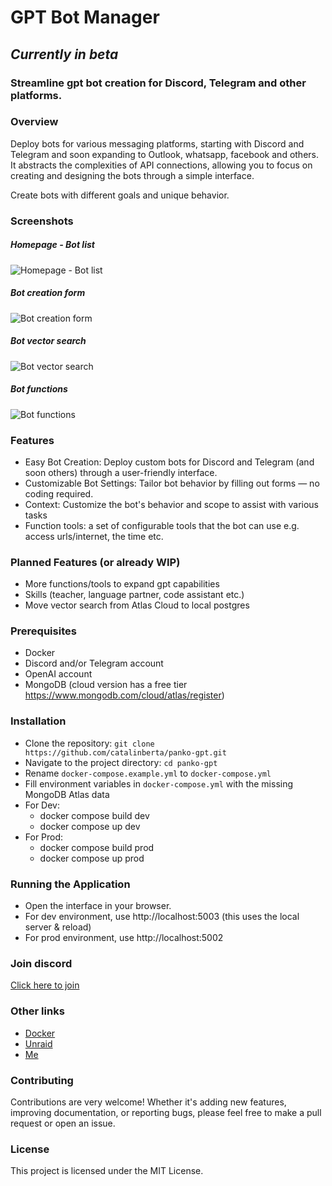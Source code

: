# GPT Bot Manager

## _*Currently in beta*_

### Streamline gpt bot creation for Discord, Telegram and other platforms.

### Overview
Deploy bots for various messaging platforms, starting with Discord and Telegram and soon expanding to Outlook, whatsapp, facebook and others. It abstracts the complexities of API connections, allowing you to focus on creating and designing the bots through a simple interface.

Create bots with different goals and unique behavior.

### Screenshots
##### Homepage - Bot list
![Homepage - Bot list](https://catalinberta.com/files/panko/panko-gpt/screenshots/01-homepage.png)
##### Bot creation form
![Bot creation form](https://catalinberta.com/files/panko/panko-gpt/screenshots/02-create-form.png)
##### Bot vector search
![Bot vector search](https://catalinberta.com/files/panko/panko-gpt/screenshots/03-create-vector-search.png)
##### Bot functions
![Bot functions](https://catalinberta.com/files/panko/panko-gpt/screenshots/05-functions.png)

### Features
- Easy Bot Creation: Deploy custom bots for Discord and Telegram (and soon others) through a user-friendly interface.
- Customizable Bot Settings: Tailor bot behavior by filling out forms — no coding required.
- Context: Customize the bot's behavior and scope to assist with various tasks
- Function tools: a set of configurable tools that the bot can use e.g. access urls/internet, the time etc.

### Planned Features (or already WIP)
- More functions/tools to expand gpt capabilities
- Skills (teacher, language partner, code assistant etc.)
- Move vector search from Atlas Cloud to local postgres

### Prerequisites
- Docker
- Discord and/or Telegram account
- OpenAI account
- MongoDB (cloud version has a free tier https://www.mongodb.com/cloud/atlas/register)

### Installation
- Clone the repository:
  `git clone https://github.com/catalinberta/panko-gpt.git`
- Navigate to the project directory: `cd panko-gpt`
- Rename `docker-compose.example.yml` to `docker-compose.yml`
- Fill environment variables in `docker-compose.yml` with the missing MongoDB Atlas data
- For Dev: 
  - docker compose build dev
  - docker compose up dev
- For Prod: 
  - docker compose build prod
  - docker compose up prod

### Running the Application
- Open the interface in your browser.
- For dev environment, use http://localhost:5003 (this uses the local server & reload)
- For prod environment, use http://localhost:5002

### Join discord
[Click here to join](https://eq6w.short.gy/discord-invite-github)

### Other links
- [Docker](https://hub.docker.com/repository/docker/catalinbertadev/panko-gpt)
- [Unraid](https://unraid.net/community/apps?q=panko-gpt)
- [Me](https://catalinberta.com)

### Contributing
Contributions are very welcome! Whether it's adding new features, improving documentation, or reporting bugs, please feel free to make a pull request or open an issue.

### License
This project is licensed under the MIT License.